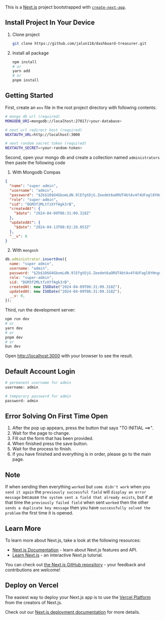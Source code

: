This is a [Next.js](https://nextjs.org/) project bootstrapped with [`create-next-app`](https://github.com/vercel/next.js/tree/canary/packages/create-next-app).

## Install Project In Your Device

1. Clone project
   
   ```bash
   git clone https://github.com/jalun118/dashboard-treasurer.git
   ```
3. Install all package
   
   ```bash
   npm install
   # or
   yarn add
   # or
   pnpm install
   ```

## Getting Started

First, create an `env` file in the root project directory with following contents:

```bash
# mongo db url (required)
MONGODB_URI=mongodb://localhost:27017/<your-database>

# next url redirect host (required)
NEXTAUTH_URL=http://localhost:3000

# next random secret token (required)
NEXTAUTH_SECRET=<your-random-token>
```

Second, open your mongo db and create a collection named `administrators` then paste the following code

1. With Mongodb Compas

```json
{
  "name": "super admin",
  "username": "admin",
  "password": "$2b$10$O4GbomLdN.9lEfgtDjG.Zeedmt6aORUT4btAv4f4UFagl8YHnguwK",
  "role": "super-admin",
  "sid": "DGM3f2MLtfzXYfAgk3rB",
  "createdAt": {
    "$date": "2024-04-09T06:31:09.318Z"
  },
  "updatedAt": {
    "$date": "2024-04-13T08:02:20.053Z"
  },
  "__v": 0
}
```

2. With `mongosh`

```javascript
db.administrator.insertOne({
  name: "super admin",
  username: "admin",
  password: "$2b$10$O4GbomLdN.9lEfgtDjG.Zeedmt6aORUT4btAv4f4UFagl8YHnguwK",
  role: "super-admin",
  sid: "DGM3f2MLtfzXYfAgk3rB",
  createdAt: new ISODate("2024-04-09T06:31:09.318Z"),
  updatedAt: new ISODate("2024-04-09T06:31:09.318Z"),
  __v: 0,
});
```

Third, run the development server:

```bash
npm run dev
# or
yarn dev
# or
pnpm dev
# or
bun dev
```

Open [http://localhost:3000](http://localhost:3000) with your browser to see the result.

## Default Account Login

```bash
# permanent username for admin
username: admin

# temporary password for admin
password: admin
```

## Error Solving On First Time Open

1. After the pop up appears, press the button that says "TO INITIAL ==>".
2. Wait for the page to change.
3. Fill out the form that has been provided.
4. When finished press the save button.
5. Wait for the process to finish.
6. If you have finished and everything is in order, please go to the main page.

## Note

If when sending then everything `worked` but `some didn't work` when you `send it again` the `previously successful field` will `display an error message` because `the system sent a field that already exists`, but if at that time the `previously failed field` when sent `worked` then the other `sends a duplicate key message` then you have `successfully solved the problem` the first time it is opened.

## Learn More

To learn more about Next.js, take a look at the following resources:

- [Next.js Documentation](https://nextjs.org/docs) - learn about Next.js features and API.
- [Learn Next.js](https://nextjs.org/learn) - an interactive Next.js tutorial.

You can check out [the Next.js GitHub repository](https://github.com/vercel/next.js/) - your feedback and contributions are welcome!

## Deploy on Vercel

The easiest way to deploy your Next.js app is to use the [Vercel Platform](https://vercel.com/new?utm_medium=default-template&filter=next.js&utm_source=create-next-app&utm_campaign=create-next-app-readme) from the creators of Next.js.

Check out our [Next.js deployment documentation](https://nextjs.org/docs/deployment) for more details.
